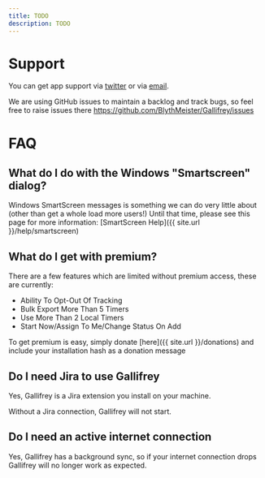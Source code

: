 ```yaml
---
title: TODO
description: TODO
---
```

# Support

You can get app support via <a href="https://twitter.com/GallifreyApp" target="_blank">twitter</a> or via <a href="mailto:support@GallifreyApp.co.uk"  target="_blank">email</a>.

We are using GitHub issues to maintain a backlog and track bugs, so feel free to raise issues there <a href="https://github.com/BlythMeister/Gallifrey/issues" target="_blank">https://github.com/BlythMeister/Gallifrey/issues</a>

# FAQ

## What do I do with the Windows "Smartscreen" dialog?

Windows SmartScreen messages is something we can do very little about (other than get a whole load more users!)
Until that time, please see this page for more information: [SmartScreen Help]({{ site.url }}/help/smartscreen)

## What do I get with premium?

There are a few features which are limited without premium access, these are currently:

* Ability To Opt-Out Of Tracking
* Bulk Export More Than 5 Timers
* Use More Than 2 Local Timers
* Start Now/Assign To Me/Change Status On Add

To get premium is easy, simply donate [here]({{ site.url }}/donations) and include your installation hash as a donation message

## Do I need Jira to use Gallifrey

Yes, Gallifrey is a Jira extension you install on your machine.

Without a Jira connection, Gallifrey will not start.

## Do I need an active internet connection

Yes, Gallifrey has a background sync, so if your internet connection drops Gallifrey will no longer work as expected.
